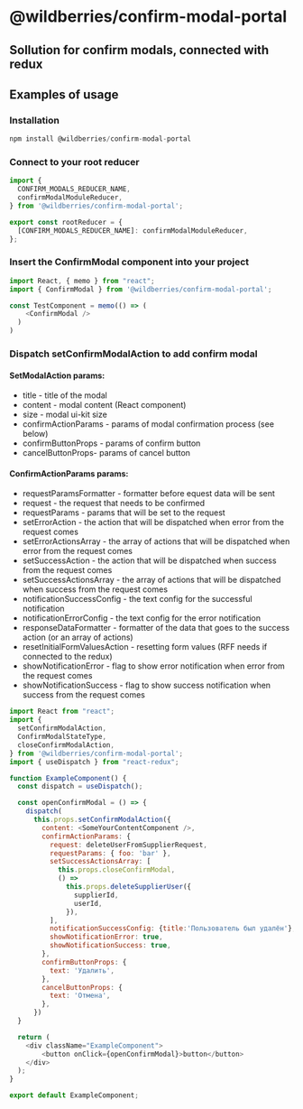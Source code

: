 # @wildberries/confirm-modal-portal

## Sollution for confirm modals, connected with redux

## Examples of usage

### Installation

```javascript
npm install @wildberries/confirm-modal-portal
```

### Connect to your root reducer

```javascript
import {
  CONFIRM_MODALS_REDUCER_NAME,
  confirmModalModuleReducer,
} from '@wildberries/confirm-modal-portal';

export const rootReducer = {
  [CONFIRM_MODALS_REDUCER_NAME]: confirmModalModuleReducer,
};
```

### Insert the ConfirmModal component into your project

```javascript
import React, { memo } from "react";
import { ConfirmModal } from '@wildberries/confirm-modal-portal';

const TestComponent = memo(() => (
    <ConfirmModal />
  )
)
```

### Dispatch setConfirmModalAction to add confirm modal

#### SetModalAction params:
  - title - title of the modal
  - content - modal content (React component)
  - size - modal ui-kit size
  - confirmActionParams - params of modal confirmation process (see below)
  - confirmButtonProps - params of confirm button
  - cancelButtonProps- params of cancel button

#### ConfirmActionParams params:
  - requestParamsFormatter - formatter before equest data will be sent
  - request - the request that needs to be confirmed
  - requestParams - params that will be set to the request
  - setErrorAction - the action that will be dispatched when error from the request comes
  - setErrorActionsArray - the array of actions that will be dispatched when error from the request comes
  - setSuccessAction - the action that will be dispatched when success from the request comes
  - setSuccessActionsArray - the array of actions that will be dispatched when success from the request comes
  - notificationSuccessConfig - the text config for the successful notification
  - notificationErrorConfig - the text config for the error notification
  - responseDataFormatter - formatter of the data that goes to the success action (or an array of actions)
  - resetInitialFormValuesAction - resetting form values (RFF needs if connected to the redux)
  - showNotificationError - flag to show error notification when error from the request comes
  - showNotificationSuccess - flag to show success notification when success from the request comes

```javascript
import React from "react";
import {
  setConfirmModalAction,
  ConfirmModalStateType,
  closeConfirmModalAction,
} from '@wildberries/confirm-modal-portal';
import { useDispatch } from "react-redux";

function ExampleComponent() {
  const dispatch = useDispatch();

  const openConfirmModal = () => {
    dispatch(
      this.props.setConfirmModalAction({
        content: <SomeYourContentComponent />,
        confirmActionParams: {
          request: deleteUserFromSupplierRequest,
          requestParams: { foo: 'bar' },
          setSuccessActionsArray: [
            this.props.closeConfirmModal,
            () =>
              this.props.deleteSupplierUser({
                supplierId,
                userId,
              }),
          ],
          notificationSuccessConfig: {title:'Пользователь был удалён'},
          showNotificationError: true,
          showNotificationSuccess: true,
        },
        confirmButtonProps: {
          text: 'Удалить',
        },
        cancelButtonProps: {
          text: 'Отмена',
        },
      })
  }

  return (
    <div className="ExampleComponent">
        <button onClick={openConfirmModal}>button</button>
    </div>
  );
}

export default ExampleComponent;
```